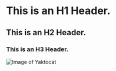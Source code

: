 # This is an H1 Header.
## This is an H2 Header.
### This is an H3 Header.
![Image of Yaktocat](https://octodex.github.com/images/yaktocat.png)
